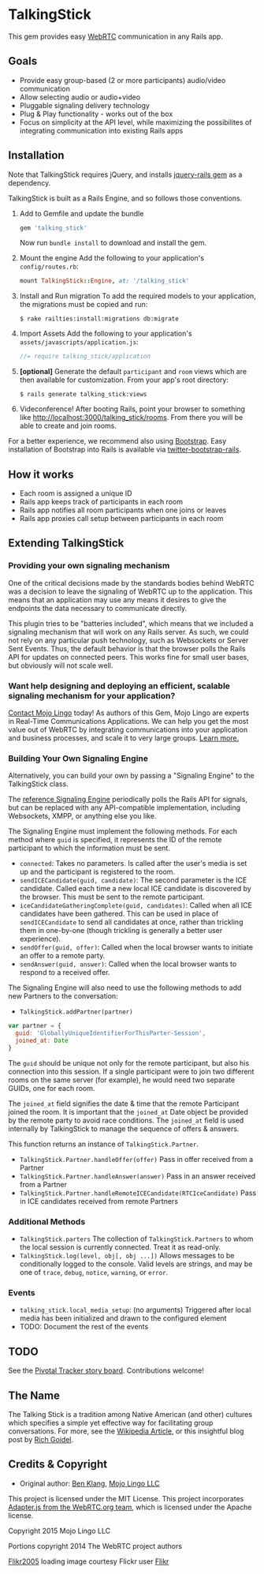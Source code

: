 # TalkingStick

This gem provides easy [WebRTC](https://webrtc.org) communication in any Rails app.


## Goals

* Provide easy group-based (2 or more participants) audio/video communication
* Allow selecting audio or audio+video
* Pluggable signaling delivery technology
* Plug & Play functionality - works out of the box
* Focus on simplicity at the API level, while maximizing the possibilites of integrating communication into existing Rails apps

## Installation

Note that TalkingStick requires jQuery, and installs [jquery-rails gem](https://github.com/rails/jquery-rails) as a dependency.

TalkingStick is built as a Rails Engine, and so follows those conventions.

1. Add to Gemfile and update the bundle

    ```Ruby
    gem 'talking_stick'
    ```

    Now run `bundle install` to download and install the gem.
2. Mount the engine
    Add the following to your application's `config/routes.rb`:

    ```Ruby
    mount TalkingStick::Engine, at: '/talking_stick'
    ```
3. Install and Run migration
    To add the required models to your application, the migrations must be copied and run:
    ```
    $ rake railties:install:migrations db:migrate
    ```

4. Import Assets
    Add the following to your application's `assets/javascripts/application.js`:

    ```javascript
    //= require talking_stick/application
    ```

5. **[optional]** Generate the default `participant` and `room` views which are then available for customization.  From your app's root directory:

   ```
   $ rails generate talking_stick:views
   ```

6. Videconference!
    After booting Rails, point your browser to something like [http://localhost:3000/talking_stick/rooms](http://localhost:3000/talking_stick/rooms). From there you will be able to create and join rooms.

For a better experience, we recommend also using [Bootstrap](http://getbootstrap.com). Easy installation of Bootstrap into Rails is available via [twitter-bootstrap-rails](https://github.com/seyhunak/twitter-bootstrap-rails).

## How it works

* Each room is assigned a unique ID
* Rails app keeps track of participants in each room
* Rails app notifies all room participants when one joins or leaves
* Rails app proxies call setup between participants in each room

## Extending TalkingStick

### Providing your own signaling mechanism

One of the critical decisions made by the standards bodies behind WebRTC was a decision to leave the signaling of WebRTC up to the application. This means that an application may use any means it desires to give the endpoints the data necessary to communicate directly.

This plugin tries to be "batteries included", which means that we included a signaling mechanism that will work on any Rails server. As such, we could not rely on any particular push technology, such as Websockets or Server Sent Events. Thus, the default behavior is that the browser polls the Rails API for updates on connected peers. This works fine for small user bases, but obviously will not scale well.

### Want help designing and deploying an efficient, scalable signaling mechanism for your application?
[Contact Mojo Lingo](https://mojolingo.com/connect) today! As authors of this Gem, Mojo Lingo are experts in Real-Time Communications Applications. We can help you get the most value out of WebRTC by integrating communications into your application and business processes, and scale it to very large groups. [Learn more.](https://mojolingo.com)


### Building Your Own Signaling Engine

Alternatively, you can build your own by passing a "Signaling Engine" to the TalkingStick class.

The [reference Signaling Engine](https://github.com/mojolingo/talking_stick/blob/master/app/assets/javascripts/talking_stick/talking_stick/rails_signaling.js) periodically polls the Rails API for signals, but can be replaced with any API-compatible implementation, including Websockets, XMPP, or anything else you like.

The Signaling Engine must implement the following methods. For each method where `guid` is specified, it represents the ID of the remote participant to which the information must be sent.

* `connected`: Takes no parameters. Is called after the user's media is set up and the participant is registered to the room.
* `sendICECandidate(guid, candidate)`: The second parameter is the ICE candidate. Called each time a new local ICE candidate is discovered by the browser. This must be sent to the remote participant.
* `iceCandidateGatheringComplete(guid, candidates)`: Called when all ICE candidates have been gathered. This can be used in place of `sendICECandidate` to send all candidates at once, rather than trickling them in one-by-one (though trickling is generally a better user experience).
* `sendOffer(guid, offer)`: Called when the local browser wants to initiate an offer to a remote party.
* `sendAnswer(guid, answer)`: Called when the local browser wants to respond to a received offer.

The Signaling Engine will also need to use the following methods to add new Partners to the conversation:

* `TalkingStick.addPartner(partner)`

```javascript
var partner = {
  guid: 'GloballyUniqueIdentifierForThisParter-Session',
  joined_at: Date
}
```

The `guid` should be unique not only for the remote participant, but also his connection into this session. If a single participant were to join two different rooms on the same server (for example), he would need two separate GUIDs, one for each room.

The `joined_at` field signifies the date & time that the remote Participant joined the room. It is important that the `joined_at` Date object be provided by the remote party to avoid race conditions. The `joined_at` field is used internally by TalkingStick to manage the sequence of offers & answers.

This function returns an instance of `TalkingStick.Partner`.

* `TalkingStick.Partner.handleOffer(offer)` Pass in offer received from a Partner
* `TalkingStick.Partner.handleAnswer(answer)` Pass in an answer received from a Partner
* `TalkingStick.Partner.handleRemoteICECandidate(RTCIceCandidate)` Pass in ICE candidates received from remote Partners


### Additional Methods

* `TalkingStick.parters` The collection of `TalkingStick.Partners` to whom the local session is currently connected. Treat it as read-only.
* `TalkingStick.log(level, obj[, obj ...])` Allows messages to be conditionally logged to the console. Valid levels are strings, and may be one of `trace`, `debug`, `notice`, `warning`, or `error`.

### Events

* `talking_stick.local_media_setup`: (no arguments) Triggered after local media has been initialized and drawn to the configured element
* TODO: Document the rest of the events

## TODO

See the [Pivotal Tracker story board](https://www.pivotaltracker.com/n/projects/1343190).  Contributions welcome!

## The Name

The Talking Stick is a tradition among Native American (and other) cultures which specifies a simple yet effective way for facilitating group conversations. For more, see the [Wikipedia Article](https://en.wikipedia.org/wiki/Talking_stick), or this insightful blog post by [Rich Goidel](http://www.dangerouskitchen.com/shut-up-and-listen/).

## Credits & Copyright

* Original author: [Ben Klang](https://twitter.com/bklang), [Mojo Lingo LLC](https://mojolingo.com)

This project is licensed under the MIT License. This project incorporates [Adapter.js from the WebRTC.org team](https://github.com/webrtc/adapter), which is licensed under the Apache license.

Copyright 2015 Mojo Lingo LLC

Portions copyright 2014 The WebRTC project authors

[Flikr2005](https://www.flickr.com/photos/flikr/371850310/) loading image courtesy Flickr user [Flikr](https://www.flickr.com/photos/flikr/)
